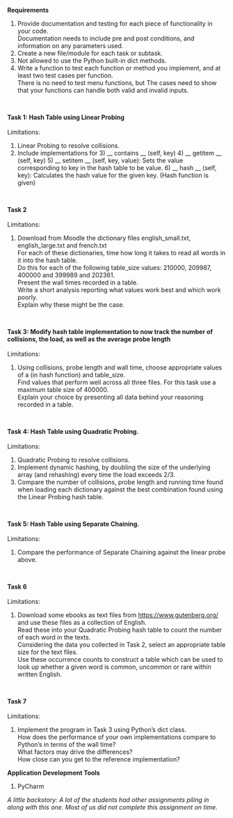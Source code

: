 **Requirements**
1. Provide documentation and testing for each piece of functionality in your code. 
<br />Documentation needs to include pre and post conditions, and information on any parameters used.
2. Create a new file/module for each task or subtask.
3. Not allowed to use the Python built-in dict methods.
4. Write a function to test each function or method you implement, and at least two test cases per function. 
<br />There is no need to test menu functions, but The cases need to show that your functions can handle both valid 
and invalid inputs.

<br />

**Task 1: Hash Table using Linear Probing**
<br /><br />Limitations: 
1. Linear Probing to resolve collisions.
2. Include implementations for 
	3) __ contains __ (self, key)
	4) __ getitem __ (self, key)
	5) __ setitem __ (self, key, value):  Sets the value corresponding to key in the hash table to be value.
	6) __ hash __ (self, key):  Calculates the hash value for the given key. (Hash function is given)

<br />

**Task 2**
<br /><br />Limitations:
1. Download from Moodle the dictionary files english_small.txt, english_large.txt and french.txt
<br />For each of these dictionaries, time how long it takes to read all words in it into the hash table.
<br />Do this for each of the following table_size values: 210000, 209987, 400000 and 399989 and 202361.
<br /> Present the wall times recorded in a table.
<br />Write a short analysis reporting what values work best and which work poorly. 
<br />Explain why these might be the case.

<br />

**Task 3: Modify hash table implementation to now track the number of collisions, the load, 
as well as the average probe length**
<br /><br />Limitations:
1. Using collisions, probe length and wall time, choose appropriate values of a (in hash function) and table_size.
<br /> Find values that perform well across all three files. For this task use a maximum table size of 400000.
<br />Explain your choice by presenting all data behind your reasoning recorded in a table.

<br />

**Task 4: Hash Table using Quadratic Probing.**
<br /><br />Limitations:
1. Quadratic Probing to resolve collisions.
2. Implement dynamic hashing, by doubling the size of the underlying array (and rehashing) every time 
the load exceeds 2/3.
3. Compare the number of collisions, probe length and running time found when loading each dictionary against 
the best combination found using the Linear Probing hash table.

<br />

**Task 5: Hash Table using Separate Chaining.**
<br /><br />Limitations:
1. Compare the performance of Separate Chaining against the linear probe above.

<br />

**Task 6**
<br /><br />Limitations:
1. Download some ebooks as text files from https://www.gutenberg.org/ and use these files as a collection of English.
<br />Read these into your Quadratic Probing hash table to count the number of each word in the texts.
<br />Considering the data you collected in Task 2, select an appropriate table size for the text files.
<br />Use these occurrence counts to construct a table which can be used to look up whether a given word is
common, uncommon or rare within written English.

<br />

**Task 7**
<br /><br />Limitations:
1. Implement the program in Task 3 using Python’s dict class.
<br />How does the performance of your own implementations compare to Python’s in terms of the wall time?
<br />What factors may drive the differences?
<br />How close can you get to the reference implementation?

**Application Development Tools**
1. PyCharm

<i>A little backstory:
A lot of the students had other assignments piling in along with this one. 
Most of us did not complete this assignment on time.</i>
